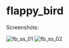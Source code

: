 # flappy_bird

Screenshots:

![fb_ss_01](https://github.com/gokmavisianka/flappy_bird/assets/85447383/aecf85db-f451-4a22-8fbb-55ad69077d37)
![fb_ss_02](https://github.com/gokmavisianka/flappy_bird/assets/85447383/5f2b9e32-5832-4196-9814-eb1c9047bb39)
